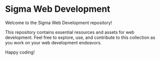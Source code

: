 # Sigma Web Development

Welcome to the Sigma Web Development repository!

This repository contains essential resources and assets for web development. Feel free to explore, use, and contribute to this collection as you work on your web development endeavors.

Happy coding!
